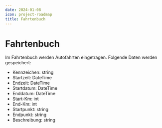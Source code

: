 ```yaml
---
date: 2024-01-08
icon: project-roadmap
title: Fahrtenbuch
---
```


# Fahrtenbuch

Im Fahrtenbuch werden Autofahrten eingetragen. Folgende Daten werden gespeichert:

- Kennzeichen: string
- Startzeit: DateTime
- Endzeit: DateTime
- Startdatum: DateTime
- Enddatum: DateTime
- Start-Km: int
- End-Km: int
- Startpunkt: string
- Endpunkt: string
- Beschreibung: string

